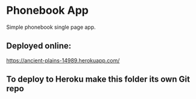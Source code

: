 # Phonebook App
Simple phonebook single page app.

## Deployed online:
https://ancient-plains-14989.herokuapp.com/

## To deploy to Heroku make this folder its own Git repo